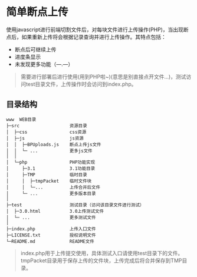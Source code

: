 简单断点上传
===============

使用javascript进行前端切割文件后，对每块文件进行上传操作(PHP)，当出现断点后，如果重新上传将会根据记录查询并进行上传操作。其特点包括：

 + 断点后可继续上传
 + 进度条显示
 + 未发现更多功能（—.—）

> 需要进行部署后进行使用(用到PHP啦~)(意思是别直接点开文件…)，测试访问test目录文件，上传操作时会访问到index.php。

## 目录结构
~~~
www  WEB目录
├─src					资源目录
│  ├─css				css资源
│  ├─js					js资源
│  │  ├─BPUploads.js    断点上传js文件
│  │  └─ ...            更多js文件
│  │
│  └─php				PHP功能实现
│     ├─3.1			    3.1功能目录
│     ├─TMP             临时目录
│     │  ├─tmpPacket	临时文件块
│     │  └─...			上传合并后文件
│     └─ ...            更多版本目录
│
├─test                  测试目录（访问该目录文件进行测试）
│  ├─3.0.html           3.0上传测试文件
│  └─ ...          		更多测试文件
│
├─index.php             上传入口文件
├─LICENSE.txt           授权说明文件
└─README.md             README文件
~~~
> index.php用于上传提交使用，具体测试入口请使用test目录下的文件。
> tmpPacket目录用于保存上传的文件块，上传完成后将合并保存到TMP目录。
